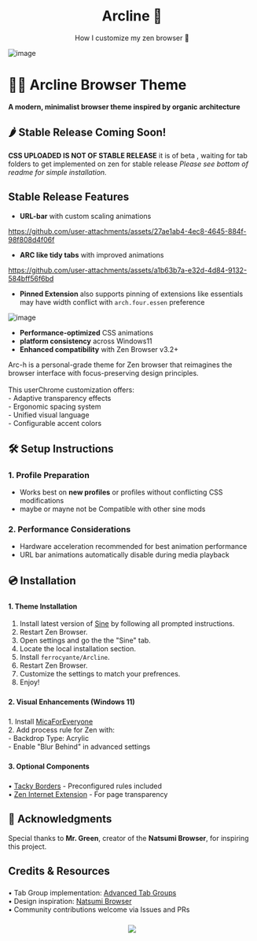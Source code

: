 <p align="center">
    <h1 align="center">Arcline 🌌</h2>
</p>

<p align="center">How I customize my zen browser 🌸</p>

![image](https://github.com/user-attachments/assets/150a3d3b-6484-4b5b-864e-aeba23096602)

###

# 🍋‍🟩 Arcline Browser Theme  

**A modern, minimalist browser theme inspired by organic architecture**  



## 🌶️ Stable Release Coming Soon! ##

 **CSS UPLOADED IS NOT OF STABLE RELEASE**  it is of beta , waiting for tab folders to get implemented on zen for stable release
_Please see bottom of readme for simple installation._
## Stable Release Features

- **URL-bar** with custom scaling animations



https://github.com/user-attachments/assets/27ae1ab4-4ec8-4645-884f-98f808d4f06f



- **ARC like tidy tabs** with improved animations

https://github.com/user-attachments/assets/a1b63b7a-e32d-4d84-9132-584bff56f6bd

- **Pinned Extension** also supports pinning of extensions like essentials may have width conflict with `arch.four.essen` preference

![image](https://github.com/user-attachments/assets/b31d35ec-af3e-49ef-a149-ae545b720683)

- **Performance-optimized** CSS animations
- **platform consistency** across Windows11
- **Enhanced compatibility** with Zen Browser v3.2+

<p align="left">Arc-h is a personal-grade theme for Zen browser that reimagines the browser interface with focus-preserving design principles.<br><br>This userChrome customization offers:<br>- Adaptive transparency effects<br>- Ergonomic spacing system<br>- Unified visual language<br>- Configurable accent colors</p>

###

## 🛠️ Setup Instructions  

### 1. Profile Preparation  
- Works best on **new profiles** or profiles without conflicting CSS modifications
- maybe or mayne not be Compatible with other sine mods

### 2. Performance Considerations  
- Hardware acceleration recommended for best animation performance
- URL bar animations automatically disable during media playback


<h2 align="left">💿 Installation</h2>

###

<h4 align="left">1. Theme Installation</h4>

1. Install latest version of [Sine](https://github.com/CosmoCreeper/Sine/releases/tag/v1.1.8) by following all prompted instructions.
2. Restart Zen Browser.
3. Open settings and go the the "Sine" tab.
4. Locate the local installation section.
5. Install `ferrocyante/Arcline`.
6. Restart Zen Browser.
7. Customize the settings to match your prefrences.
8. Enjoy!


###

###

<h4 align="left">2. Visual Enhancements (Windows 11)</h4>

###


<p align="left">1. Install <a href="https://github.com/MicaForEveryone/MicaForEveryone">MicaForEveryone</a><br>
2. Add process rule for Zen with:<br>
   - Backdrop Type: Acrylic<br>
   - Enable "Blur Behind" in advanced settings</p>

###

<h4 align="left">3. Optional Components</h4>

###

<p align="left">• <a href="https://github.com/lukeyou05/tacky-borders">Tacky Borders</a> - Preconfigured rules included<br>
• <a href="https://addons.mozilla.org/en-US/firefox/addon/zen-internet/">Zen Internet Extension</a> - For page transparency</p>



## 🙏 Acknowledgments  
Special thanks to **Mr. Green**, creator of the **Natsumi Browser**, for inspiring this project.  


###

<h2 align="left">Credits & Resources</h2>

###

<p align="left">• Tab Group implementation: <a href="https://github.com/Anoms12/Advanced-Tab-Groups">Advanced Tab Groups</a><br>
• Design inspiration: <a href="https://github.com/greeeen-dev/natsumi-browser">Natsumi Browser</a><br>
• Community contributions welcome via Issues and PRs</p>

###

<div align="center">
  <img src="https://img.shields.io/github/release/[yourusername]/arc-h?style=for-the-badge&label=STABLE%20RELEASE">
</div>
